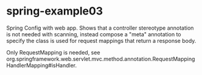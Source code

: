 spring-example03
================

Spring Config with web app. Shows that a controller stereotype annotation is not needed with scanning, instead compose
a "meta" annotation to specify the class is used for request mappings that return a response body.

Only RequestMapping is needed, see org.springframework.web.servlet.mvc.method.annotation.RequestMappingHandlerMapping#isHandler.
